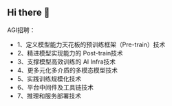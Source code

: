 ## Hi there 👋
AGI招聘：
- 1、定义模型能力天花板的预训练框架（Pre-train）技术
- 2、精进模型实现能力的 Post-train技术
- 3、支撑模型高效训练的 AI Infra技术
- 4、更多元化多介质的多模态模型技术
- 5、实践训练规模化技术
- 6、平台中间件及工具链技术
- 7、推理和服务部署技术  


